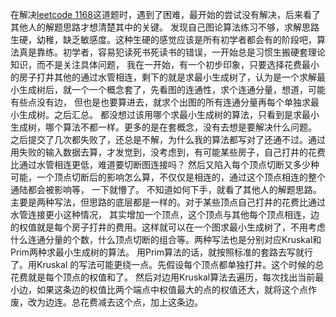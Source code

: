 
在解决[leetcode 1168](https://leetcode-cn.com/problems/optimize-water-distribution-in-a-village)这道题时，遇到了困难，最开始的尝试没有解决，后来看了其他人的解题思路才想清楚其中的关键。
发现自己图论算法练习不够，求解思路生硬，幼稚，缺乏敏感度。这种生硬的感觉应该是所有初学者都会有的阶段吧，算法真是靠练。初学者，容易犯读死书死读书的错误，一开始总是习惯生搬硬套理论知识，而不是关注具体问题，
我在一开始，有一个初步印象，只要选择花费最小的房子打井其他的通过水管相连，剩下的就是求最小生成树了，认为是一个求解最小生成树后，就一个一个概念套了，先看图的连通性，求个连通分量，想道，可能有些点没有边，
但也是也要算进去，就求个出图的所有连通分量再每个单独求最小生成树。之后汇总。
都没想过该用哪个求最小生成树的算法，只看到是求最小生成树，哪个算法不都一样。更多的是在套概念，没有去想是要解决什么问题。
之后提交了几次都失败了，还总是不解，为什么我的算法都写对了还通不过。通过用失败的输入数据去算，才发觉到，没考虑到，有可能某些房子，自己打井的花费比通过水管相连更低，难道要切断图连接吗？
然后又陷入每个顶点切断又多少种可能，一个顶点切断后的影响怎么算，不仅仅是相连的，通过这个顶点相连的整个通陆都会被影响等， 一下就懵了。
不知道如何下手，就看了其他人的解题思路。主要是两种写法，但思路的底层都是一样的。对于某些顶点自己打井的花费比通过水管连接更小这种情况，
其实增加一个顶点，这个顶点与其他每个顶点相连，边的权值就是每个房子打井的费用。这样就可以在一个图求最小生成树了，不用考虑什么连通分量的个数，什么顶点切断的组合等。两种写法也是分别对应Kruskal和Prim两种求最小生成树的算法。
用Prim算法的话，就按照标准的套路去写就行了。用Kruskal 的写法可能更绕一点。先假设每个顶点都单独打井。这个时候的总花费就是每个顶点的权值和了。
然后对边用Kruskal算法去遍历，每次找出当前最小边，如果这条边的权值比两个端点中权值最大的点的权值还大，就将这个点作废，改为边连。总花费减去这个点，加上这条边。